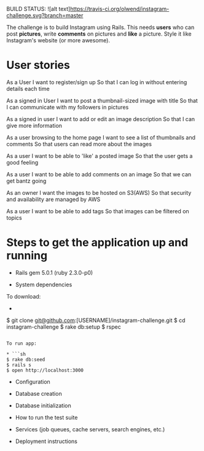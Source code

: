 
 BUILD STATUS: ![alt text]https://travis-ci.org/olwend/instagram-challenge.svg?branch=master

The challenge is to build Instagram using Rails.
This needs **users** who can post **pictures**, write **comments** on pictures and **like** a picture. Style it like Instagram's website (or more awesome).

User stories
============
As a User
I want to register/sign up
So that I can log in without entering details each time

As a signed in User
I want to post a thumbnail-sized image with title
So that I can communicate with my followers in pictures

As a signed in user
I want to add or edit an image description
So that I can give more information   

As a user browsing to the home page
I want to see a list of thumbnails and comments
So that users can read more about the images

As a user
I want to be able to 'like' a posted image
So that the user gets a good feeling

As a user
I want to be able to add comments on an image
So that we can get bantz going

As an owner
I want the images to be hosted on S3(AWS)
So that security and availability are managed by AWS

As a user
I want to be able to add tags
So that images can be filtered on topics

Steps to get the application up and running
=============================================

* Rails gem 5.0.1 (ruby 2.3.0-p0)

* System dependencies

To download:

* ```sh
$ git clone git@github.com:[USERNAME]/instagram-challenge.git
$ cd instagram-challenge
$ rake db:setup
$ rspec
```

To run app:

* ```sh
$ rake db:seed
$ rails s
$ open http://localhost:3000
```

* Configuration

* Database creation

* Database initialization

* How to run the test suite

* Services (job queues, cache servers, search engines, etc.)

* Deployment instructions
